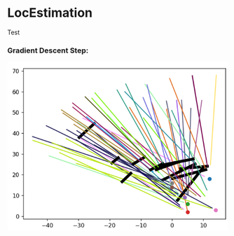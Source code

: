 # LocEstimation

Test


### Gradient Descent Step:

![Inital Random Positions](https://github.com/lduncan1712/LocEstimation/blob/main/visuals/initial_random_pos.png)
